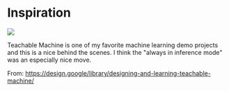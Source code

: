# Inspiration

![](https://db-feed.s3.amazonaws.com/legacy/Screen_Shot_2018_04_18_at_2_05_03_PM-1524074846491.png)

Teachable Machine is one of my favorite machine learning demo projects and this is a nice behind the scenes. I think the "always in inference mode" was an especially nice move.

From: https://design.google/library/designing-and-learning-teachable-machine/